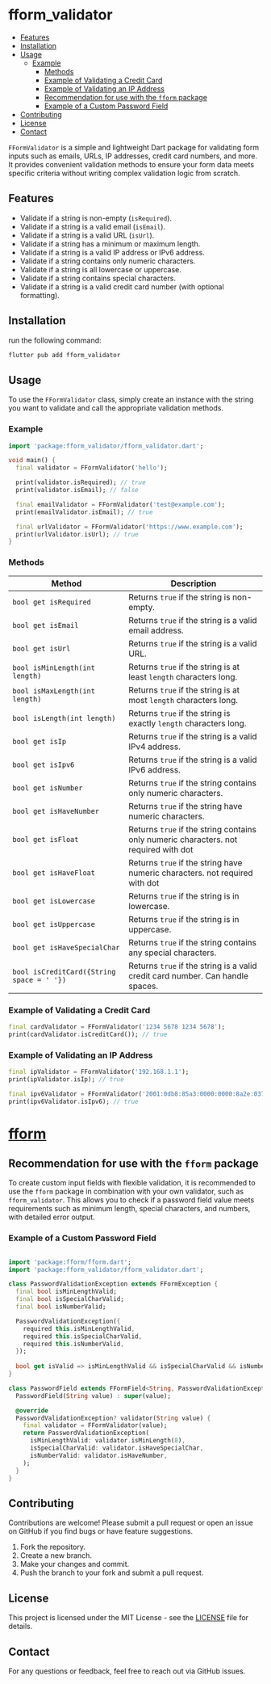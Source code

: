 # fform_validator

- [Features](#features)
- [Installation](#installation)
- [Usage](#usage)
  - [Example](#example)
    - [Methods](#methods)
    - [Example of Validating a Credit Card](#example-of-validating-a-credit-card)
    - [Example of Validating an IP Address](#example-of-validating-an-ip-address)
    - [Recommendation for use with the `fform` package](#recommendation-for-use-with-the-fform-package)
    - [Example of a Custom Password Field](#example-of-a-custom-password-field)
- [Contributing](#contributing)
- [License](#license)
- [Contact](#contact)

`FFormValidator` is a simple and lightweight Dart package for validating form inputs such as emails, URLs, IP addresses, credit card numbers, and more. It provides convenient validation methods to ensure your form data meets specific criteria without writing complex validation logic from scratch.

## Features

- Validate if a string is non-empty (`isRequired`).
- Validate if a string is a valid email (`isEmail`).
- Validate if a string is a valid URL (`isUrl`).
- Validate if a string has a minimum or maximum length.
- Validate if a string is a valid IP address or IPv6 address.
- Validate if a string contains only numeric characters.
- Validate if a string is all lowercase or uppercase.
- Validate if a string contains special characters.
- Validate if a string is a valid credit card number (with optional formatting).

## Installation

run the following command:

```bash
flutter pub add fform_validator

```

## Usage

To use the `FFormValidator` class, simply create an instance with the string you want to validate and call the appropriate validation methods.

### Example

```dart
import 'package:fform_validator/fform_validator.dart';

void main() {
  final validator = FFormValidator('hello');

  print(validator.isRequired); // true
  print(validator.isEmail); // false

  final emailValidator = FFormValidator('test@example.com');
  print(emailValidator.isEmail); // true

  final urlValidator = FFormValidator('https://www.example.com');
  print(urlValidator.isUrl); // true
}
```

### Methods

| Method                                    | Description                                                                          |
|-------------------------------------------|--------------------------------------------------------------------------------------|
| `bool get isRequired`                     | Returns `true` if the string is non-empty.                                           |
| `bool get isEmail`                        | Returns `true` if the string is a valid email address.                               |
| `bool get isUrl`                          | Returns `true` if the string is a valid URL.                                         |
| `bool isMinLength(int length)`            | Returns `true` if the string is at least `length` characters long.                   |
| `bool isMaxLength(int length)`            | Returns `true` if the string is at most `length` characters long.                    |
| `bool isLength(int length)`               | Returns `true` if the string is exactly `length` characters long.                    |
| `bool get isIp`                           | Returns `true` if the string is a valid IPv4 address.                                |
| `bool get isIpv6`                         | Returns `true` if the string is a valid IPv6 address.                                |
| `bool get isNumber`                       | Returns `true` if the string contains only numeric characters.                       |
| `bool get isHaveNumber`                   | Returns `true` if the string have numeric characters.                                |
| `bool get isFloat`                        | Returns `true` if the string contains only numeric characters. not required with dot |
| `bool get isHaveFloat`                    | Returns `true` if the string have numeric characters. not required with dot          |
| `bool get isLowercase`                    | Returns `true` if the string is in lowercase.                                        |
| `bool get isUppercase`                    | Returns `true` if the string is in uppercase.                                        |
| `bool get isHaveSpecialChar`              | Returns `true` if the string contains any special characters.                        |
| `bool isCreditCard({String space = ' '})` | Returns `true` if the string is a valid credit card number. Can handle spaces.       |

### Example of Validating a Credit Card

```dart
final cardValidator = FFormValidator('1234 5678 1234 5678');
print(cardValidator.isCreditCard()); // true
```

### Example of Validating an IP Address

```dart
final ipValidator = FFormValidator('192.168.1.1');
print(ipValidator.isIp); // true

final ipv6Validator = FFormValidator('2001:0db8:85a3:0000:0000:8a2e:0370:7334');
print(ipv6Validator.isIpv6); // true
```

# [fform](https://pub.dev/packages/fform)

## Recommendation for use with the `fform` package

To create custom input fields with flexible validation, it is recommended to use the `fform` package in combination with your own validator, such as `fform_validator`. This allows you to check if a password field value meets requirements such as minimum length, special characters, and numbers, with detailed error output.

### Example of a Custom Password Field

```dart

import 'package:fform/fform.dart';
import 'package:fform_validator/fform_validator.dart';

class PasswordValidationException extends FFormException {
  final bool isMinLengthValid;
  final bool isSpecialCharValid;
  final bool isNumberValid;

  PasswordValidationException({
    required this.isMinLengthValid,
    required this.isSpecialCharValid,
    required this.isNumberValid,
  });
  
  bool get isValid => isMinLengthValid && isSpecialCharValid && isNumberValid;
}

class PasswordField extends FFormField<String, PasswordValidationException> {
  PasswordField(String value) : super(value);

  @override
  PasswordValidationException? validator(String value) {
    final validator = FFormValidator(value);
    return PasswordValidationException(
      isMinLengthValid: validator.isMinLength(8),
      isSpecialCharValid: validator.isHaveSpecialChar,
      isNumberValid: validator.isHaveNumber,
    );
  }
}

```

## Contributing

Contributions are welcome! Please submit a pull request or open an issue on GitHub if you find bugs or have feature suggestions.

1. Fork the repository.
2. Create a new branch.
3. Make your changes and commit.
4. Push the branch to your fork and submit a pull request.

## License

This project is licensed under the MIT License - see the [LICENSE](LICENSE) file for details.

## Contact

For any questions or feedback, feel free to reach out via GitHub issues.